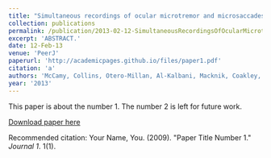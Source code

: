 ```yaml
---
title: "Simultaneous recordings of ocular microtremor and microsaccades with a piezoelectric sensor and a video-oculography system."
collection: publications
permalink: /publication/2013-02-12-SimultaneousRecordingsOfOcularMicrotremorAndMicrosaccadesWithAP
excerpt: 'ABSTRACT.'
date: 12-Feb-13
venue: 'PeerJ'
paperurl: 'http://academicpages.github.io/files/paper1.pdf'
citation: 'a'
authors: 'McCamy, Collins, Otero-Millan, Al-Kalbani, Macknik, Coakley, Troncoso, Boyle, Narayanan, TR & Martinez-Conde'
year: '2013'
---
```

This paper is about the number 1. The number 2 is left for future work.

[Download paper here](http://academicpages.github.io/files/paper1.pdf)

Recommended citation: Your Name, You. (2009). "Paper Title Number 1." <i>Journal 1</i>. 1(1).
